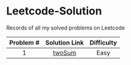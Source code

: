 # Leetcode-Solution
Records of all my solved problems on Leetcode

|Problem #|Solution Link                                                                        |Difficulty|
| :----:  | :---------------------------------------------------------------------------------: | :------------------------------------------------------------:|
|1        |[twoSum](https://github.com/artisan1218/Leetcode-Solution/tree/main/1.%20twoSum)     |Easy|
